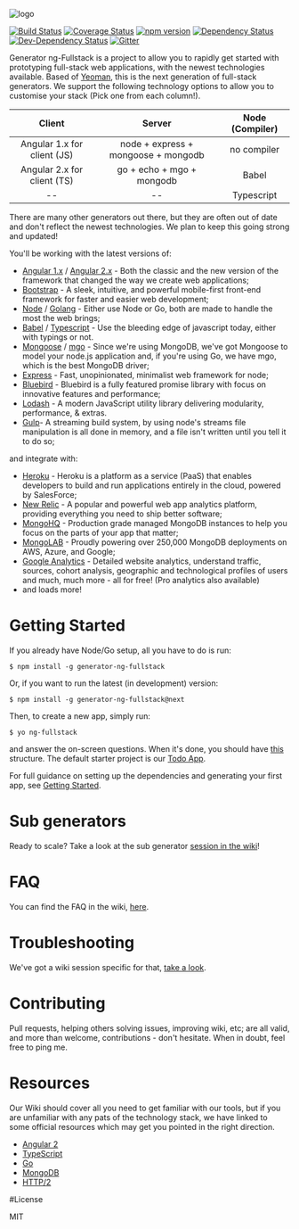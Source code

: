 ![logo](https://github.com/georgeedwards/generator-ng-fullstack/raw/master/logo.png)

[![Build Status](https://secure.travis-ci.org/ericmdantas/generator-ng-fullstack.png?branch=master)](https://travis-ci.org/ericmdantas/generator-ng-fullstack)
[![Coverage Status](https://coveralls.io/repos/github/ericmdantas/generator-ng-fullstack/badge.svg?branch=master)](https://coveralls.io/github/ericmdantas/generator-ng-fullstack?branch=master)
[![npm version](https://badge.fury.io/js/generator-ng-fullstack.svg)](https://badge.fury.io/js/generator-ng-fullstack)
[![Dependency Status](https://img.shields.io/david/ericmdantas/generator-ng-fullstack.svg)](https://david-dm.org/ericmdantas/generator-ng-fullstack)
[![Dev-Dependency Status](https://img.shields.io/david/dev/ericmdantas/generator-ng-fullstack.svg)](https://david-dm.org/ericmdantas/generator-ng-fullstack#info=devDependencies)
[![Gitter](https://badges.gitter.im/Join%20Chat.svg)](https://gitter.im/ericmdantas/generator-ng-fullstack?utm_source=badge&utm_medium=badge&utm_campaign=pr-badge)

Generator ng-Fullstack is a project to allow you to rapidly get started with prototyping full-stack web applications, with the newest technologies available. Based of [Yeoman](http://yeoman.io/), this is the next generation of full-stack generators. We support the following technology options to allow you to customise your stack (Pick one from each column!).

| Client        | Server        | Node (Compiler) |
| :-------------: |:-------------:| :---------------:|
| Angular 1.x for client (JS)      | node + express + mongoose + mongodb | no compiler  |
| Angular 2.x for client (TS)      | go + echo + mgo + mongodb      |   Babel          |
|  -- |    --  |    Typescript          |

There are many other generators out there, but they are often out of date and don't reflect the newest technologies. We plan to keep this going strong and updated!

You'll be working with the latest versions of:

+ [Angular 1.x](https://github.com/angular/angular.js) / [Angular 2.x](https://github.com/angular/angular) - Both the classic and the new version of the framework that changed the way we create web applications;
+ [Bootstrap](https://github.com/twbs/bootstrap) - A sleek, intuitive, and powerful mobile-first front-end framework for faster and easier web development;
+ [Node](https://github.com/nodejs/node) / [Golang](https://github.com/golang/go) - Either use Node or Go, both are made to handle the most the web brings;
+ [Babel](https://github.com/babel/babel) / [Typescript](https://github.com/Microsoft/TypeScript) - Use the bleeding edge of javascript today, either with typings or not.
+ [Mongoose](https://github.com/Automattic/mongoose) / [mgo](https://github.com/go-mgo/mgo) - Since we're using MongoDB, we've got Mongoose to model your node.js application and, if you're using Go, we have mgo, which is the best MongoDB driver;
+ [Express](https://github.com/expressjs/express) - Fast, unopinionated, minimalist web framework for node;
+ [Bluebird](https://github.com/petkaantonov/bluebird) - Bluebird is a fully featured promise library with focus on innovative features and performance;
+ [Lodash](https://github.com/lodash/lodash) - A modern JavaScript utility library delivering modularity, performance, & extras.
+ [Gulp](https://github.com/gulpjs/gulp)- A streaming build system, by using node's streams file manipulation is all done in memory, and a file isn't written until you tell it to do so;

and integrate with:

+ [Heroku](https://www.heroku.com/) - Heroku is a platform as a service (PaaS) that enables developers to build and run applications entirely in the cloud, powered by SalesForce;
+ [New Relic](http://newrelic.com/) - A popular and powerful web app analytics platform, providing everything you need to ship better software;
+ [MongoHQ](https://www.compose.io/) - Production grade managed MongoDB instances to help you focus on the parts of your app that matter;
+ [MongoLAB](https://www.mlab.com/) - Proudly powering over 250,000 MongoDB deployments on AWS, Azure, and Google;
+ [Google Analytics](https://www.google.com/analytics/) - Detailed website analytics, understand traffic, sources, cohort analysis, geographic and technological profiles of users and much, much more - all for free! (Pro analytics also available)
+ and loads more!

# Getting Started

If you already have Node/Go setup, all you have to do is run:

```shell
$ npm install -g generator-ng-fullstack
```

Or, if you want to run the latest (in development) version:

```shell
$ npm install -g generator-ng-fullstack@next
```

Then, to create a new app, simply run:

```shell
$ yo ng-fullstack
```

and answer the on-screen questions. When it's done, you should have [this](https://github.com/ericmdantas/generator-ng-fullstack/wiki/Getting-Started#result) structure. The default starter project is our [Todo App](https://github.com/ericmdantas/generator-ng-fullstack/wiki/ToDo-Walkthrough).

For full guidance on setting up the dependencies and generating your first app, see [Getting Started](https://github.com/ericmdantas/generator-ng-fullstack/wiki/Getting-Started).

# Sub generators

Ready to scale? Take a look at the sub generator [session in the wiki](https://github.com/ericmdantas/generator-ng-fullstack/wiki/Sub-Generators)!

# FAQ

You can find the FAQ in the wiki, [here](https://github.com/ericmdantas/generator-ng-fullstack/wiki/FAQ).

# Troubleshooting

We've got a wiki session specific for that, [take a look](https://github.com/ericmdantas/generator-ng-fullstack/wiki/Troubleshooting).

# Contributing

Pull requests, helping others solving issues, improving wiki, etc; are all valid, and more than welcome, contributions - don't hesitate. When in doubt, feel free to ping me.

# Resources

Our Wiki should cover all you need to get familiar with our tools, but if you are unfamiliar with any pats of the technology stack, we have linked to some official resources which may get you pointed in the right direction.

- [Angular 2](https://angular.io/docs/ts/latest/tutorial/)
- [TypeScript](http://www.typescriptlang.org/Tutorial)
- [Go](https://tour.golang.org/welcome/1)
- [MongoDB](https://university.mongodb.com/)
- [HTTP/2](https://daniel.haxx.se/http2/)

#License

MIT
